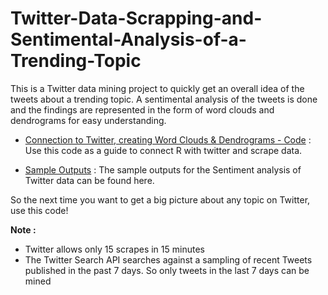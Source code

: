 # Twitter-Data-Scrapping-and-Sentimental-Analysis-of-a-Trending-Topic

This is a Twitter data mining project to quickly get an overall idea of the tweets about a trending topic. A sentimental analysis of the tweets is done and the findings are represented in the form of word clouds and dendrograms for easy understanding.

* [Connection to Twitter, creating Word Clouds & Dendrograms - Code](https://github.com/Surya-Murali/Twitter-Data-Scrapping-and-Sentimental-Analysis-of-a-Trending-Topic/blob/master/TwitterDataScrappping.R) : Use this code as a guide to connect R with twitter and scrape data.

* [Sample Outputs](https://github.com/Surya-Murali/Twitter-Data-Scrapping-and-Sentimental-Analysis-of-a-Trending-Topic/tree/master/SampleOutputs) : The sample outputs for the Sentiment analysis of Twitter data can be found here.

So the next time you want to get a big picture about any topic on Twitter, use this code!

**Note :** 
* Twitter allows only 15 scrapes in 15 minutes
* The Twitter Search API searches against a sampling of recent Tweets published in the past 7 days. So only tweets in the last 7 days can be mined
